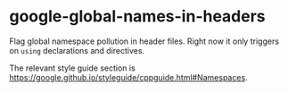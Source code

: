 # google-global-names-in-headers

Flag global namespace pollution in header files. Right now it only
triggers on `using` declarations and directives.

The relevant style guide section is
<https://google.github.io/styleguide/cppguide.html#Namespaces>.
